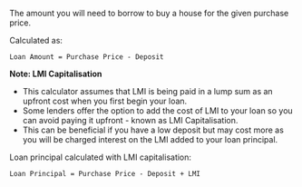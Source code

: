 The amount you will need to borrow to buy a house for the given purchase price.

Calculated as:

```
Loan Amount = Purchase Price - Deposit
```

**Note: LMI Capitalisation**

- This calculator assumes that LMI is being paid in a lump sum as an upfront cost when you first begin your loan.
- Some lenders offer the option to add the cost of LMI to your loan so you can avoid paying it upfront - known as LMI Capitalisation.
- This can be beneficial if you have a low deposit but may cost more as you will be charged interest on the LMI added to your loan principal.

Loan principal calculated with LMI capitalisation:

```
Loan Principal = Purchase Price - Deposit + LMI
```
